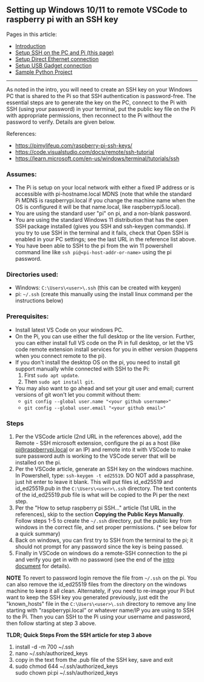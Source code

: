## Setting up Windows 10/11 to remote VSCode to raspberry pi with an SSH key

Pages in this article:
- [Introduction](./)
- [Setup SSH on the PC and Pi (this page)](rpi-ssh-vscode-setup)
- [Setup Direct Ethernet connection](rpi-vscode-ethernet)
- [Setup USB Gadget connection](rpi-usb-gadget)
- [Sample Python Project](python_sample_project)
<hr />
As noted in the intro, you will need to create an SSH key on your Windows PC that is shared to the Pi so that SSH authentication is password-free.  The essential steps are to generate the key on the PC, connect to the Pi with SSH (using your password) in your terminal, put the public key file on the Pi with appropriate permissions, then reconnect to the Pi without the password to verify.  Details are given below.

References:
* https://pimylifeup.com/raspberry-pi-ssh-keys/
* https://code.visualstudio.com/docs/remote/ssh-tutorial
* https://learn.microsoft.com/en-us/windows/terminal/tutorials/ssh

### Assumes:
* The Pi is setup on your local network with either a fixed IP address or is accessible with pi-hostname.local MDNS (note that while the standard Pi MDNS is raspberrypi.local if you change the machine name when the OS is configured it will be that name.local, like raspberrypi5.local).
* You are using the standard user "pi" on pi, and a non-blank password.
* You are using the standard Windows 11 distribution that has the open SSH package installed (gives you SSH and ssh-keygen commands).  If you try to use SSH in the terminal and it fails, check that Open SSH is enabled in your PC settings; see the last URL in the reference list above.
* You have been able to SSH to the pi from the win 11 powershell command line like `ssh pi@<pi-host-addr-or-name>` using the pi password.

### Directories used:
* Windows: `C:\Users\<user>\.ssh`  (this can be created with keygen)
* pi: `~/.ssh` (create this manually using the install linux command per the instructions below)

### Prerequisites:
* Install latest VS Code on your windows PC.
* On the Pi, you can use either the full desktop or the lite version.  Further, you can either install full VS code on the Pi in full desktop, or let the VS code remote extension install services for you in either version (happens when you connect remote to the pi). 
* If you don't install the desktop OS on the pi, you need to install git support manually while connected with SSH to the Pi:
    1. First `sudo apt update`.
    2. Then `sudo apt install git`.
* You may also want to go ahead and set your git user and email; current versions of git won't let you commit without them:
    * `git config --global user.name "<your github username>"`
    * `git config --global user.email "<your github email>"`


### Steps
1. Per the VSCode article (2nd URL in the references above), add the Remote - SSH microsoft extension, configure the pi as a host (like pi@raspberrypi.local or an IP) and remote into it with VSCode to make sure password auth is working to the VSCode server that will be installed on the pi.
2. Per the VSCode article, generate an SSH key on the windows machine.  In Powershell, type: 
`ssh-keygen -t ed25519`. DO NOT add a passphrase, just hit enter to leave it blank.  This will put files id_ed25519 and id_ed25519.pub in the `C:\Users\<user>\.ssh` directory.  The text contents of the id_ed25519.pub file is what will be copied to the Pi per the next step.
3. Per the "How to setup raspberry pi SSH..." article (1st URL in the references), skip to the section **Copying the Public Keys Manually**.  Follow steps 1-5 to create the `~/.ssh` directory, put the public key from windows in the correct file, and set proper permissions. (* see below for a quick summary)
4. Back on windows, you can first try to SSH from the terminal to the pi; it should not prompt for any password since the key is being passed.
5. Finally in VSCode on windows do a remote-SSH connection to the pi and verify you get in with no password (see the end of the [intro document](README.md) for details).

**NOTE** To revert to password login remove the file from `~/.ssh` on the pi.  You can also remove the id_ed25519 files from the directory on the windows machine to keep it all clean.  Alternately, if you need to re-image your Pi but want to keep the SSH key you generated previously, just edit the "known_hosts" file in the `C:\Users\<user>\.ssh` directory to remove any line starting with "raspberrypi.local" or whatever name/IP you are using to SSH to the Pi.  Then you can SSH to the Pi using your username and password, then follow starting at step 3 above. 

**TLDR; Quick Steps From the SSH article for step 3 above**
1. install -d -m 700 ~/.ssh
2. nano ~/.ssh/authorized_keys
3. copy in the text from the .pub file of the SSH key, save and exit
4. sudo chmod 644 ~/.ssh/authorized_keys  
sudo chown pi:pi ~/.ssh/authorized_keys

